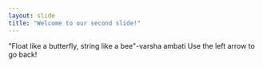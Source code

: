 ```yaml
---
layout: slide
title: "Welcome to our second slide!"
---
```

"Float like a butterfly, string like a bee"-varsha ambati
Use the left arrow to go back!
